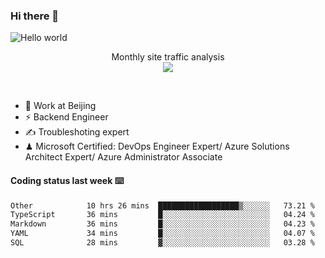 ### Hi there 👋

<img src="https://raw.githubusercontent.com/sagar-viradiya/sagar-viradiya/master/resources/banner.png" alt="Hello world">
<p align="center"> 
 Monthly site traffic analysis <br/>
  <img src="https://profile-counter.glitch.me/youszoe/count.svg" />
</p>
<br/>

- 🍻 Work at Beijing 
- ⚡ Backend Engineer
- ✍️ Troubleshoting expert
- ♟  Microsoft Certified: DevOps Engineer Expert/ Azure Solutions Architect Expert/ Azure Administrator Associate

#### Coding status last week ⌨️

<!--START_SECTION:waka-->

```txt
Other            10 hrs 26 mins  ██████████████████▒░░░░░░   73.21 %
TypeScript       36 mins         █░░░░░░░░░░░░░░░░░░░░░░░░   04.24 %
Markdown         36 mins         █░░░░░░░░░░░░░░░░░░░░░░░░   04.23 %
YAML             34 mins         █░░░░░░░░░░░░░░░░░░░░░░░░   04.07 %
SQL              28 mins         ▓░░░░░░░░░░░░░░░░░░░░░░░░   03.28 %
```

<!--END_SECTION:waka-->

<br/>
<center><img src="http://ghchart.rshah.org/409ba5/yousazoe" alt="" /></center>


